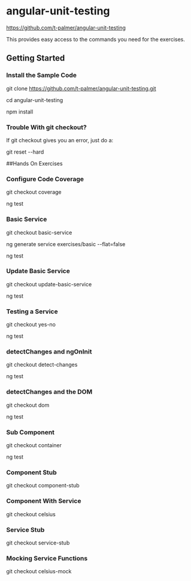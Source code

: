 # angular-unit-testing
https://github.com/t-palmer/angular-unit-testing

This provides easy access to the commands you need for the exercises.
## Getting Started

### Install the Sample Code
git clone https://github.com/t-palmer/angular-unit-testing.git

cd angular-unit-testing

npm install

### Trouble With git checkout?
If git checkout gives you an error, just do a:

git reset --hard

##Hands On Exercises

### Configure Code Coverage
git checkout coverage

ng test

### Basic Service
git checkout basic-service

ng generate service exercises/basic --flat=false

ng test

### Update Basic Service
git checkout update-basic-service

ng test

### Testing a Service
git checkout yes-no

ng test

### detectChanges and ngOnInit
git checkout detect-changes

ng test

### detectChanges and the DOM
git checkout dom

ng test

### Sub Component
git checkout container

ng test

### Component Stub
git checkout component-stub

### Component With Service
git checkout celsius

### Service Stub
git checkout service-stub

### Mocking Service Functions
git checkout celsius-mock


